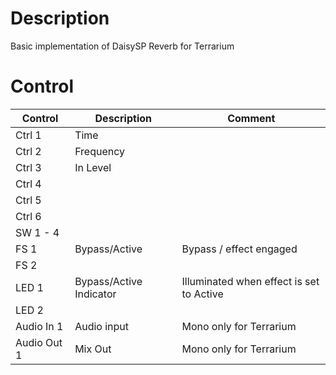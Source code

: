 # Description
Basic implementation of DaisySP Reverb for Terrarium

# Control

| Control | Description | Comment |
| --- | --- | --- |
| Ctrl 1 | Time |  |
| Ctrl 2 | Frequency |   |
| Ctrl 3 | In Level | |
| Ctrl 4 |  |  |
| Ctrl 5 |  |  |
| Ctrl 6 |  |  |
| SW 1 - 4 |  | |
| FS 1 | Bypass/Active | Bypass / effect engaged |
| FS 2 |  |  |
| LED 1 | Bypass/Active Indicator |Illuminated when effect is set to Active |
| LED 2 |  |  |
| Audio In 1 | Audio input | Mono only for Terrarium |
| Audio Out 1 | Mix Out | Mono only for Terrarium |

